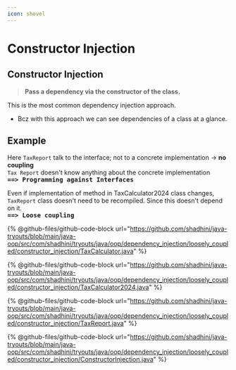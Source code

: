 ```yaml
---
icon: shovel
---
```


# Constructor Injection

## Constructor Injection

> **Pass a dependency via the constructor of the class.**

This is the most common dependency injection approach.

* Bcz with this approach we can see dependencies of a class at a glance.

## Example

Here `TaxReport` talk to the interface; not to a concrete implementation -> **no coupling**\
`Tax Report` doesn't know anything about the concrete implementation\
<kbd>**==> Programming against Interfaces**</kbd>

Even if implementation of method in TaxCalculator2024 class changes, `TaxReport`  class doesn't need to be recompiled. Since this doesn't depend on it.\
<kbd>**==> Loose coupling**</kbd>



{% @github-files/github-code-block url="https://github.com/shadhini/java-tryouts/blob/main/java-oop/src/com/shadhini/tryouts/java/oop/dependency_injection/loosely_coupled/constructor_injection/TaxCalculator.java" %}

{% @github-files/github-code-block url="https://github.com/shadhini/java-tryouts/blob/main/java-oop/src/com/shadhini/tryouts/java/oop/dependency_injection/loosely_coupled/constructor_injection/TaxCalculator2024.java" %}

{% @github-files/github-code-block url="https://github.com/shadhini/java-tryouts/blob/main/java-oop/src/com/shadhini/tryouts/java/oop/dependency_injection/loosely_coupled/constructor_injection/TaxReport.java" %}

{% @github-files/github-code-block url="https://github.com/shadhini/java-tryouts/blob/main/java-oop/src/com/shadhini/tryouts/java/oop/dependency_injection/loosely_coupled/constructor_injection/ConstructorInjection.java" %}





